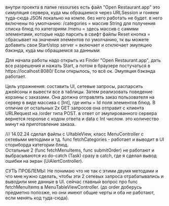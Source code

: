 #  

внутри проекта в папке resourses есть файл "Open Restaurant.app"
это симуляция сервера, куда мы обращаемся через URLSession и гоняем туда-сюда JSON локально на компе. без него работать не будет.
в него включены по умолчанию:
   /categories = массив String для получения списка блюд по категориям
   /menu = здесь массив с самими элементами, которые надо парсить в свифт файлы
   Reset кнопка = сбрасывает на значения элементов по умолчанию, тк вы можете добавить свои
   Start/stop server = включает и отключает эмуляцию бэкэнда, куда мы обращаемся за данными
   
   Для начала работы надо открыть из Finder "Open Restaurant.app", дать все разрешения и нажать Start, а потом в браузере постучаться в  https://localhost:8080/
   Если открылось, то всё ок. Эмуляция бэкэнда работает.
   
   Цель упражнения: составить UI, сетевые запросы, распарсить джейсоны и вывести все в таблицы. Затем реализовать поведение корзины с заказами. Она должна отправлять заказ пользователя на сервер в виде массива с [Int], где инты = Id поля элементов блюд.
    В отличие от остальных 2х GET запросов она отправит с клиента URLRequest на /order  типа POST.  в ответ от эмулированного сервера вернется response c кодом ответа и data с Int числом. это количество минут на приготовление заказа. 
   
   
   ///
   14.02.24
   сделал файлы с UItableView, класс MenuController с сетевыми методами и тд. 
   func fetchCategories - работает и выводит в UI сториборда категории блюд.  
   Остальные 2 (func fetchMenuItems, func submitOrder) не работают и выбрасываются из do-catch (Task) сразу в catch, где я сделал вывод ошибки на экран (UiAlertController).
   
   
   СУТЬ ПРОБЛЕМЫ:
    Не понимаю что не так с этими двумя методами и что мне нужно сделать, чтобы эти 2 сетевых запроса отрабатывались и выводили мне данные в UI. сейчас главный вопрос про func fetchMenuItems в MenuTableViewController.  (до order доберусь предметно попозже, но они имеют общие черты и оба не работают, если менять код туда-сюда).
    

